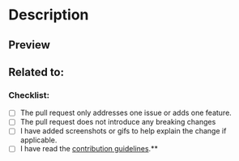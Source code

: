 # Description

<!-- Explain the changes your PR introduces, the context and why -->

## Preview

<!-- Add gifs, screenshots or videos of how the PR changes the project-->

## Related to:
<!-- If related to an existing issue: Write what issue in the format: Issue:#0000 -->
<!-- If not related: Just delete this section from the PR.-->

### Checklist:

- [ ] The pull request only addresses one issue or adds one feature.
- [ ] The pull request does not introduce any breaking changes
- [ ] I have added screenshots or gifs to help explain the change if applicable.
- [ ] I have read the [contribution guidelines](https://github.com/gustavofdasilva/newstalgia/blob/master/contributing.md).**
